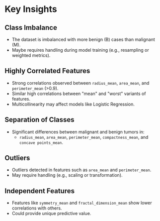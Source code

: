 # Key Insights

## Class Imbalance
- The dataset is imbalanced with more benign (B) cases than malignant (M).
- Maybe requires handling during model training (e.g., resampling or weighted metrics).

## Highly Correlated Features
- Strong correlations observed between `radius_mean`, `area_mean`, and `perimeter_mean` (>0.9).
- Similar high correlations between "mean" and "worst" variants of features.
- Multicollinearity may affect models like Logistic Regression.

## Separation of Classes
- Significant differences between malignant and benign tumors in:
  - `radius_mean`, `area_mean`, `perimeter_mean`, `compactness_mean`, and `concave points_mean`.

## Outliers
- Outliers detected in features such as `area_mean` and `perimeter_mean`.
- May require handling (e.g., scaling or transformation).

## Independent Features
- Features like `symmetry_mean` and `fractal_dimension_mean` show lower correlations with others.
- Could provide unique predictive value.
